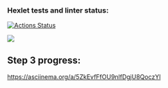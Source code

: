 ### Hexlet tests and linter status:
[![Actions Status](https://github.com/Noboribetsu/python-project-lvl2/workflows/hexlet-check/badge.svg)](https://github.com/Noboribetsu/python-project-lvl2/actions)

<a href="https://codeclimate.com/github/Noboribetsu/python-project-lvl2/maintainability"><img src="https://api.codeclimate.com/v1/badges/ca31f8d69abfb4353a82/maintainability" /></a>

## Step 3 progress:
https://asciinema.org/a/5ZkEvfFfOU9nlfDgjU8QoczYl
